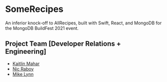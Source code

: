 # SomeRecipes

An inferior knock-off to AllRecipes, built with Swift, React, and MongoDB for the MongoDB BuildFest 2021 event.

## Project Team [Developer Relations + Engineering]

* [Kaitlin Mahar](https://www.linkedin.com/in/kaitlinmahar/)
* [Nic Raboy](https://www.nraboy.com)
* [Mike Lynn](https://www.linkedin.com/in/mlynn/)